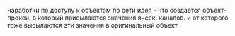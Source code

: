 наработки по доступу к объектам по сети
идея - что создается объект-прокси.
в который присылаются значения ячеек, каналов.
и от которого тоже высылаются эти значения в оригинальный объект.